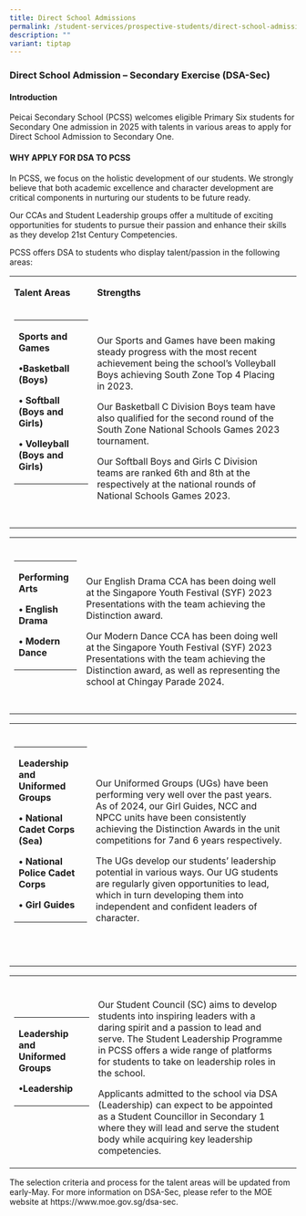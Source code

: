 ```yaml
---
title: Direct School Admissions
permalink: /student-services/prospective-students/direct-school-admission-dsa/
description: ""
variant: tiptap
---
```

<h3><strong>Direct School Admission – Secondary Exercise (DSA-Sec)</strong></h3>
<h4><strong>Introduction</strong></h4>
<p></p>
<p>Peicai Secondary School (PCSS) welcomes eligible Primary Six students
for Secondary One admission in 2025 with talents in various areas to apply
for Direct School Admission to Secondary One.</p>
<h4><strong>WHY APPLY FOR DSA TO PCSS</strong></h4>
<p>In PCSS, we focus on the holistic development of our students. We strongly
believe that both academic excellence and character development are critical
components in nurturing our students to be future ready.</p>
<p>Our CCAs and Student Leadership groups offer a multitude of exciting opportunities
for students to pursue their passion and enhance their skills as they develop
21st Century Competencies.</p>
<p>PCSS offers DSA to students who display talent/passion in the following
areas:</p>
<table>
<tbody>
<tr>
<td rowspan="1" colspan="1">
<p><strong>Talent Areas</strong>
</p>
</td>
<td rowspan="1" colspan="1">
<p><strong>Strengths</strong>
</p>
</td>
<td rowspan="1" colspan="1">
<p></p>
</td>
</tr>
<tr>
<td rowspan="1" colspan="1">
<table>
<tbody>
<tr>
<td rowspan="1" colspan="1">
<p><strong>Sports and Games</strong>
</p>
<p><strong>•Basketball (Boys)</strong>
</p>
<p><strong>• Softball (Boys and Girls)</strong>
</p>
<p><strong>• Volleyball (Boys and Girls)</strong>
</p>
</td>
</tr>
</tbody>
</table>
<p>
<br>
<br>
</p>
</td>
<td rowspan="1" colspan="1">
<p>Our Sports and Games have been making steady progress with the most recent
achievement being the school’s Volleyball Boys achieving South Zone Top
4 Placing in 2023.</p>
<p></p>
<p>Our Basketball C Division Boys team have also qualified for the second
round of the South Zone National Schools Games 2023 tournament.</p>
<p></p>
<p>Our Softball Boys and Girls C Division teams are ranked 6th and 8th at
the respectively at the national rounds of National Schools Games 2023.</p>
</td>
<td rowspan="1" colspan="1">
<p></p>
</td>
</tr>
</tbody>
</table>
<table>
<tbody>
<tr>
<td rowspan="1" colspan="1">
<p></p>
</td>
<td rowspan="1" colspan="1">
<p></p>
</td>
<td rowspan="1" colspan="1">
<p></p>
</td>
</tr>
<tr>
<td rowspan="1" colspan="1">
<table>
<tbody>
<tr>
<td rowspan="1" colspan="1">
<p><strong>Performing Arts</strong>
</p>
<p><strong>• English Drama</strong>
</p>
<p><strong>• Modern Dance</strong>
</p>
</td>
</tr>
</tbody>
</table>
<p>
<br>
<br>
</p>
</td>
<td rowspan="1" colspan="1">
<p>Our English Drama CCA has been doing well at the Singapore Youth Festival
(SYF) 2023 Presentations with the team achieving the Distinction award.</p>
<p></p>
<p>Our Modern Dance CCA has been doing well at the Singapore Youth Festival
(SYF) 2023 Presentations with the team achieving the Distinction award,
as well as representing the school at Chingay Parade 2024.</p>
</td>
<td rowspan="1" colspan="1">
<p></p>
</td>
</tr>
</tbody>
</table>
<table>
<tbody>
<tr>
<td rowspan="1" colspan="1">
<p></p>
</td>
<td rowspan="1" colspan="1">
<p></p>
</td>
<td rowspan="1" colspan="1">
<p></p>
</td>
</tr>
<tr>
<td rowspan="1" colspan="1">
<table>
<tbody>
<tr>
<td rowspan="1" colspan="1">
<p><strong>Leadership and Uniformed Groups</strong>
</p>
<p><strong>• National Cadet Corps (Sea)</strong>
</p>
<p><strong>• National Police Cadet Corps</strong>
</p>
<p><strong>• Girl Guides</strong>
</p>
</td>
</tr>
</tbody>
</table>
<p>
<br>
<br>
</p>
</td>
<td rowspan="1" colspan="1">
<p>Our Uniformed Groups (UGs) have been performing very well over the past
years. As of 2024, our Girl Guides, NCC and NPCC units have been consistently
achieving the Distinction Awards in the unit competitions for 7and 6 years
respectively.</p>
<p></p>
<p>The UGs develop our students’ leadership potential in various ways. Our
UG students are regularly given opportunities to lead, which in turn developing
them into independent and confident leaders of character.</p>
</td>
<td rowspan="1" colspan="1">
<p></p>
</td>
</tr>
</tbody>
</table>
<table>
<tbody>
<tr>
<td rowspan="1" colspan="1">
<p></p>
</td>
<td rowspan="1" colspan="1">
<p></p>
</td>
<td rowspan="1" colspan="1">
<p></p>
</td>
</tr>
<tr>
<td rowspan="1" colspan="1">
<table>
<tbody>
<tr>
<td rowspan="1" colspan="1">
<p><strong>Leadership and Uniformed Groups</strong>
</p>
<p><strong>•Leadership</strong>
</p>
</td>
</tr>
</tbody>
</table>
<p>
<br>
<br>
</p>
</td>
<td rowspan="1" colspan="1">
<p>Our Student Council (SC) aims to develop students into inspiring leaders
with a daring spirit and a passion to lead and serve. The Student Leadership
Programme in PCSS offers a wide range of platforms for students to take
on leadership roles in the school.</p>
<p></p>
<p>Applicants admitted to the school via DSA (Leadership) can expect to be
appointed as a Student Councillor in Secondary 1 where they will lead and
serve the student body while acquiring key leadership competencies.</p>
</td>
<td rowspan="1" colspan="1">
<p></p>
</td>
</tr>
</tbody>
</table>
<p>The selection criteria and process for the talent areas will be updated
from early-May. For more information on DSA-Sec, please refer to the MOE
website at <a rel="noopener noreferrer nofollow" target="_blank">https://www.moe.gov.sg/dsa-sec</a>.</p>
<p></p>